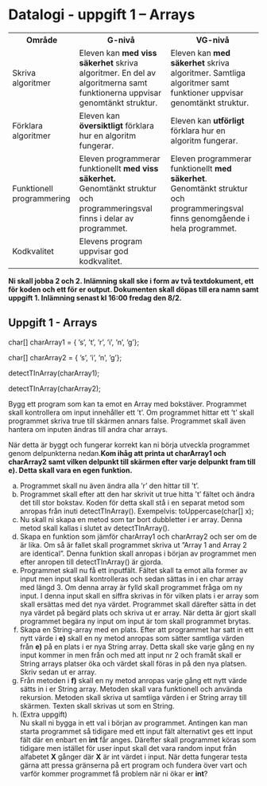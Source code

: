 <h1>Datalogi - uppgift 1 – Arrays</h1>

<article>
<table>
	<tr>
		<th>Område</th>
		<th>G-nivå</th>
		<th>VG-nivå</th>
	</tr>
	<tr>
		<td>Skriva algoritmer</td>
		<td>Eleven kan <strong>med viss säkerhet</strong> skriva algoritmer. En del av algoritmerna samt funktionerna uppvisar genomtänkt struktur.</td>
		<td>Eleven kan <strong>med säkerhet</strong> skriva algoritmer. Samtliga algoritmer samt funktioner uppvisar genomtänkt struktur. </td>
	</tr>
	<tr>
		<td>Förklara algoritmer</td>
		<td>Eleven kan <strong>översiktligt</strong> förklara hur en algoritm fungerar.</td>
		<td>Eleven kan <strong>utförligt</strong> förklara hur en algoritm fungerar.</td>
	</tr>
	<tr>
		<td>Funktionell programmering</td>
		<td>Eleven programmerar funktionellt <strong>med viss säkerhet.</strong> Genomtänkt struktur och programmeringsval finns i delar av programmet.</td>
		<td>Eleven programmerar funktionellt <strong>med säkerhet</strong>. Genomtänkt struktur och programmeringsval finns genomgående i hela programmet.</td>
	</tr>
	<tr>
		<td>Kodkvalitet</td>
		<td>Elevens program uppvisar god kodkvalitet.</td>
		<td></td>
	</tr>
</table>
</article>

<p>
	<strong>Ni skall jobba 2 och 2. Inlämning skall ske i form av två textdokument, ett för koden och ett för er output. Dokumenten skall döpas till era namn samt uppgift 1. Inlämning senast kl 16:00 fredag den 8/2.</strong>
</p>

<article>
	<h2>Uppgift 1 - Arrays</h2>
	<p>char[] charArray1 = { ’s’, ’t’, ’r’, ’i’, ’n’, ’g’};</p>
	<p>char[] charArray2 = { ’s’, ’i’, ’n’, ’g’};</p>
	<p>detectTInArray(charArray1);</p>
	<p>detectTInArray(charArray2);</p>
</article>

<article>
	<p>Bygg ett program som kan ta emot en Array med bokstäver. Programmet skall kontrollera om input innehåller ett ’t’. Om programmet hittar ett ’t’ skall programmet skriva true till skärmen annars false. Programmet skall även hantera om inputen ändras till andra char arrays.</p>
	<p>När detta är byggt och fungerar korrekt kan ni börja utveckla programmet genom delpunkterna nedan.<strong>Kom ihåg att printa ut charArray1 och charArray2 samt vilken delpunkt till skärmen efter varje delpunkt fram till e). Detta skall vara en egen funktion.</strong></p>
</article>

<article>
	<ol type="a">
		<li>Programmet skall nu även ändra alla ’r’ den hittar till ’t’.</li>
		<li>Programmet skall efter att den har skrivit ut true hitta ’t’ fältet och ändra det till stor bokstav. Koden för detta skall stå i en separat metod som anropas från inuti detectTInArray().
Exempelvis: toUppercase(char[] x);</li>
		<li>Nu skall ni skapa en metod som tar bort dubbletter i er array. Denna metod skall kallas i slutet av detectTInArray().</li>
		<li>Skapa en funktion som jämför charArray1 och charArray2 och ser om de är lika. Om så är fallet skall programmet skriva ut ”Array 1 and Array 2 are identical”. Denna funktion skall anropas i början av programmet men efter anropen till detectTInArray() är gjorda.</li>
		<li>Programmet skall nu få ett inputfält. Fältet skall ta emot alla former av input men input skall kontrolleras och sedan sättas in i en char array med längd 3. Om denna array är fylld skall programmet fråga om ny input. I denna input skall en siffra skrivas in för vilken plats i er array som skall ersättas med det nya värdet. Programmet skall därefter sätta in det nya värdet på begärd plats och skriva ut er array. När detta är gjort skall programmet begära ny input om input är tom skall programmet brytas.</li>
		<li>Skapa en String-array med en plats. Efter att programmet har satt in ett nytt värde i <strong>e)</strong> skall en ny metod anropas som sätter samtliga värden från <strong>e)</strong> på en plats i er nya String array. Detta skall ske varje gång en ny input kommer in men från och med att input nr 2 och framåt skall er String arrays platser öka och värdet skall föras in på den nya platsen. Skriv sedan ut er array.</li>
		<li>Från metoden i <strong>f)</strong> skall en ny metod anropas varje gång ett nytt värde sätts in i er String array. Metoden skall vara funktionell och använda rekursion. Metoden skall skriva ut samtliga värden i er String array till skärmen. Texten skall skrivas ut som en String.</li>
		<li>(Extra uppgift)<br>
			Nu skall ni bygga in ett val i början av programmet. Antingen kan man starta programmet så tidigare med ett input fält alternativt ges ett input fält där en enbart en <strong>int</strong> får anges. Därefter skall programmet köras som tidigare men istället för user input skall det vara random input från alfabetet <strong>X</strong> gånger där <strong>X</strong> är int värdet i input. När detta fungerar testa gärna att pressa gränserna på ert program och fundera över vart och varför kommer programmet få problem när ni ökar er <strong>int</strong>?</li>
	</ol>
</article>